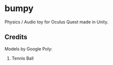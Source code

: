 # bumpy
Physics / Audio toy for Oculus Quest made in Unity.

## Credits
Models by Google Poly:
1. Tennis Ball

